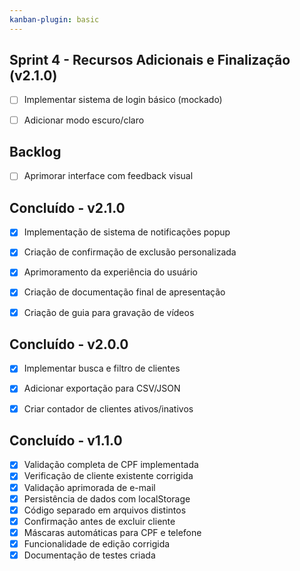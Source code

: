 ```yaml
---
kanban-plugin: basic
---
```


## Sprint 4 - Recursos Adicionais e Finalização (v2.1.0)

- [ ] Implementar sistema de login básico (mockado)
- [ ] Adicionar modo escuro/claro


## Backlog

- [ ] Aprimorar interface com feedback visual


## Concluído - v2.1.0

- [x] Implementação de sistema de notificações popup
- [x] Criação de confirmação de exclusão personalizada
- [x] Aprimoramento da experiência do usuário
- [x] Criação de documentação final de apresentação
- [x] Criação de guia para gravação de vídeos


## Concluído - v2.0.0

- [x] Implementar busca e filtro de clientes
- [x] Adicionar exportação para CSV/JSON
- [x] Criar contador de clientes ativos/inativos


## Concluído - v1.1.0

- [x] Validação completa de CPF implementada
- [x] Verificação de cliente existente corrigida
- [x] Validação aprimorada de e-mail
- [x] Persistência de dados com localStorage
- [x] Código separado em arquivos distintos
- [x] Confirmação antes de excluir cliente
- [x] Máscaras automáticas para CPF e telefone
- [x] Funcionalidade de edição corrigida
- [x] Documentação de testes criada

<!--

- [ ] Backlog
- [ ] Sprint 4 - Recursos Adicionais e Finalização (v2.1.0)
- [ ] Concluído - v2.1.0
- [ ] Concluído - v2.0.0
- [ ] Concluído - v1.1.0

-->